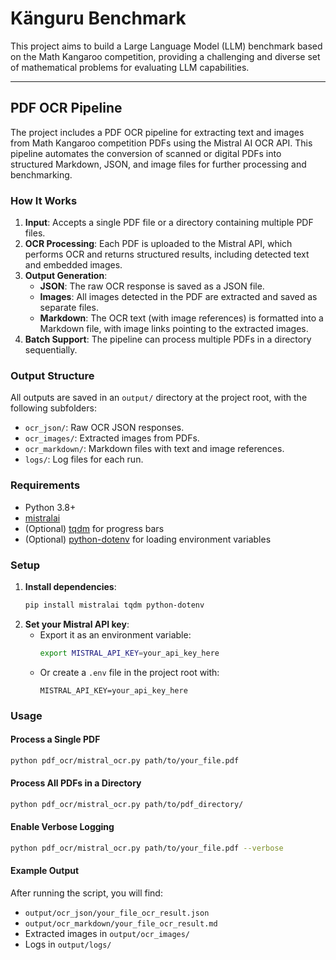 # Känguru Benchmark

This project aims to build a Large Language Model (LLM) benchmark based on the Math Kangaroo competition, providing a challenging and diverse set of mathematical problems for evaluating LLM capabilities.

---

## PDF OCR Pipeline

The project includes a PDF OCR pipeline for extracting text and images from Math Kangaroo competition PDFs using the Mistral AI OCR API. This pipeline automates the conversion of scanned or digital PDFs into structured Markdown, JSON, and image files for further processing and benchmarking.

### How It Works

1. **Input**: Accepts a single PDF file or a directory containing multiple PDF files.
2. **OCR Processing**: Each PDF is uploaded to the Mistral API, which performs OCR and returns structured results, including detected text and embedded images.
3. **Output Generation**:
    - **JSON**: The raw OCR response is saved as a JSON file.
    - **Images**: All images detected in the PDF are extracted and saved as separate files.
    - **Markdown**: The OCR text (with image references) is formatted into a Markdown file, with image links pointing to the extracted images.
4. **Batch Support**: The pipeline can process multiple PDFs in a directory sequentially.

### Output Structure

All outputs are saved in an `output/` directory at the project root, with the following subfolders:
- `ocr_json/`: Raw OCR JSON responses.
- `ocr_images/`: Extracted images from PDFs.
- `ocr_markdown/`: Markdown files with text and image references.
- `logs/`: Log files for each run.

### Requirements

- Python 3.8+
- [mistralai](https://pypi.org/project/mistralai/)
- (Optional) [tqdm](https://pypi.org/project/tqdm/) for progress bars
- (Optional) [python-dotenv](https://pypi.org/project/python-dotenv/) for loading environment variables

### Setup

1. **Install dependencies**:
    ```bash
    pip install mistralai tqdm python-dotenv
    ```
2. **Set your Mistral API key**:
    - Export it as an environment variable:
      ```bash
      export MISTRAL_API_KEY=your_api_key_here
      ```
    - Or create a `.env` file in the project root with:
      ```
      MISTRAL_API_KEY=your_api_key_here
      ```

### Usage

#### Process a Single PDF

```bash
python pdf_ocr/mistral_ocr.py path/to/your_file.pdf
```

#### Process All PDFs in a Directory

```bash
python pdf_ocr/mistral_ocr.py path/to/pdf_directory/
```

#### Enable Verbose Logging

```bash
python pdf_ocr/mistral_ocr.py path/to/your_file.pdf --verbose
```

#### Example Output

After running the script, you will find:
- `output/ocr_json/your_file_ocr_result.json`
- `output/ocr_markdown/your_file_ocr_result.md`
- Extracted images in `output/ocr_images/`
- Logs in `output/logs/`
